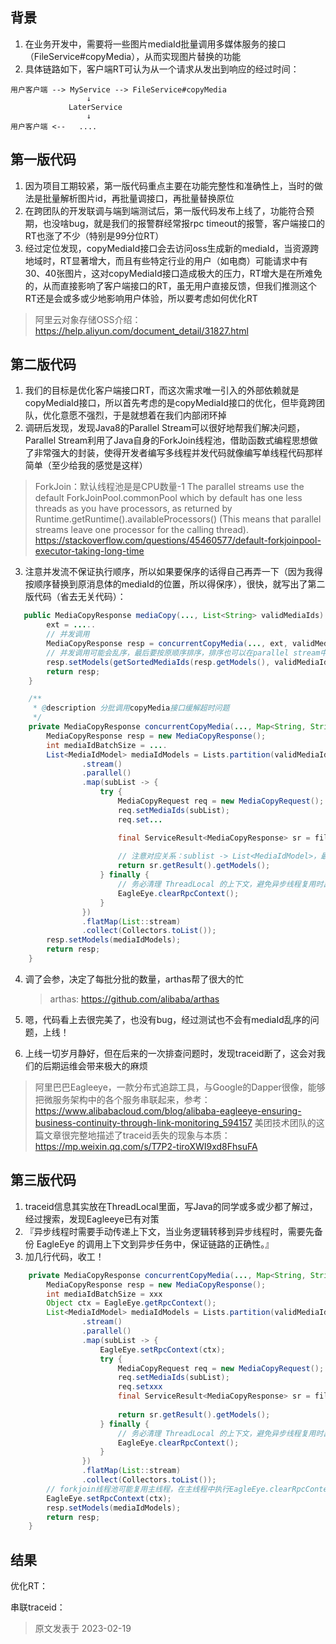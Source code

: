 ## 背景

1. 在业务开发中，需要将一些图片mediaId批量调用多媒体服务的接口（FileService#copyMedia），从而实现图片替换的功能
2. 具体链路如下，客户端RT可认为从一个请求从发出到响应的经过时间：

```shell
用户客户端 --> MyService --> FileService#copyMedia
                 ↓
             LaterService
                 ↓
用户客户端 <--   ....
```

## 第一版代码

1. 因为项目工期较紧，第一版代码重点主要在功能完整性和准确性上，当时的做法是批量解析图片id，再批量调接口，再批量替换原位
2. 在跨团队的开发联调与端到端测试后，第一版代码发布上线了，功能符合预期，也没啥bug，就是我们的报警群经常报rpc timeout的报警，客户端接口的RT也涨了不少（特别是99分位RT）
3. 经过定位发现，copyMediaId接口会去访问oss生成新的mediaId，当资源跨地域时，RT显著增大，而且有些特定行业的用户（如电商）可能请求中有30、40张图片，这对copyMediaId接口造成极大的压力，RT增大是在所难免的，从而直接影响了客户端接口的RT，虽无用户直接反馈，但我们推测这个RT还是会或多或少地影响用户体验，所以要考虑如何优化RT

> 阿里云对象存储OSS介绍：https://help.aliyun.com/document_detail/31827.html

## 第二版代码

1. 我们的目标是优化客户端接口RT，而这次需求唯一引入的外部依赖就是copyMediaId接口，所以首先考虑的是copyMediaId接口的优化，但毕竟跨团队，优化意愿不强烈，于是就想着在我们内部闭环掉
2. 调研后发现，发现Java8的Parallel Stream可以很好地帮我们解决问题，Parallel Stream利用了Java自身的ForkJoin线程池，借助函数式编程思想做了非常强大的封装，使得开发者编写多线程并发代码就像编写单线程代码那样简单（至少给我的感觉是这样）
> ForkJoin：默认线程池是是CPU数量-1
The parallel streams use the default ForkJoinPool.commonPool which by default has one less threads as you have processors, as returned by Runtime.getRuntime().availableProcessors() (This means that parallel streams leave one processor for the calling thread).
https://stackoverflow.com/questions/45460577/default-forkjoinpool-executor-taking-long-time
3. 注意并发流不保证执行顺序，所以如果要保序的话得自己再弄一下（因为我得按顺序替换到原消息体的mediaId的位置，所以得保序），很快，就写出了第二版代码（省去无关代码）：

```java
   public MediaCopyResponse mediaCopy(..., List<String> validMediaIds) throws ServiceException {
        ext = .....
        // 并发调用
        MediaCopyResponse resp = concurrentCopyMedia(..., ext, validMediaIds);
        // 并发调用可能会乱序，最后要按原顺序排序，排序也可以在parallel stream中直接做掉
        resp.setModels(getSortedMediaIds(resp.getModels(), validMediaIds));
        return resp;
    }

    /**
     * @description 分批调用copyMedia接口缓解超时问题
     */
    private MediaCopyResponse concurrentCopyMedia(..., Map<String, String> ext, List<String> validMediaIds) {
        MediaCopyResponse resp = new MediaCopyResponse();
        int mediaIdBatchSize = ....
        List<MediaIdModel> mediaIdModels = Lists.partition(validMediaIds, mediaIdBatchSize)
                .stream()
                .parallel()
                .map(subList -> {
                    try {
                        MediaCopyRequest req = new MediaCopyRequest();
                        req.setMediaIds(subList);
                        req.set...

                        final ServiceResult<MediaCopyResponse> sr = fileService.copyMedia(req, null, null);
                    
                        // 注意对应关系：sublist -> List<MediaIdModel>，最后并发流会把所有的List<MediaIdModel>拼起来
                        return sr.getResult().getModels();
                    } finally {
                        // 务必清理 ThreadLocal 的上下文，避免异步线程复用时出现上下文互串的问题
                        EagleEye.clearRpcContext();
                    }
                })
                .flatMap(List::stream)
                .collect(Collectors.toList());
        resp.setModels(mediaIdModels);
        return resp;
    }
```

4. 调了会参，决定了每批分批的数量，arthas帮了很大的忙

    > arthas: https://github.com/alibaba/arthas

5. 嗯，代码看上去很完美了，也没有bug，经过测试也不会有mediaId乱序的问题，上线！
6. 上线一切岁月静好，但在后来的一次排查问题时，发现traceid断了，这会对我们的后期运维会带来极大的麻烦

> 阿里巴巴Eagleeye，一款分布式追踪工具，与Google的Dapper很像，能够把微服务架构中的各个服务串联起来，参考：https://www.alibabacloud.com/blog/alibaba-eagleeye-ensuring-business-continuity-through-link-monitoring_594157
> 美团技术团队的这篇文章很完整地描述了traceid丢失的现象与本质：https://mp.weixin.qq.com/s/T7P2-tiroXWI9xd8FhsuFA

## 第三版代码
1. traceid信息其实放在ThreadLocal里面，写Java的同学或多或少都了解过，经过搜索，发现Eagleeye已有对策
2. 『异步线程时需要手动传递上下文，当业务逻辑转移到异步线程时，需要先备份 EagleEye 的调用上下文到异步任务中，保证链路的正确性。』
3. 加几行代码，收工！

```java
    private MediaCopyResponse concurrentCopyMedia(..., Map<String, String> ext, List<String> validMediaIds) {
        MediaCopyResponse resp = new MediaCopyResponse();
        int mediaIdBatchSize = xxx
        Object ctx = EagleEye.getRpcContext();
        List<MediaIdModel> mediaIdModels = Lists.partition(validMediaIds, mediaIdBatchSize)
                .stream()
                .parallel()
                .map(subList -> {
                    EagleEye.setRpcContext(ctx);
                    try {
                        MediaCopyRequest req = new MediaCopyRequest();
                        req.setMediaIds(subList);
                        req.setxxx
                        final ServiceResult<MediaCopyResponse> sr = fileService.copyMedia(req, null, null);
                      
                        return sr.getResult().getModels();
                    } finally {
                        // 务必清理 ThreadLocal 的上下文，避免异步线程复用时出现上下文互串的问题
                        EagleEye.clearRpcContext();
                    }
                })
                .flatMap(List::stream)
                .collect(Collectors.toList());
        // forkjoin线程池可能复用主线程，在主线程中执行EagleEye.clearRpcContext()，所以这里需要恢复
        EagleEye.setRpcContext(ctx);
        resp.setModels(mediaIdModels);
        return resp;
    }
```

## 结果

优化RT：


串联traceid：

> 原文发表于 2023-02-19
